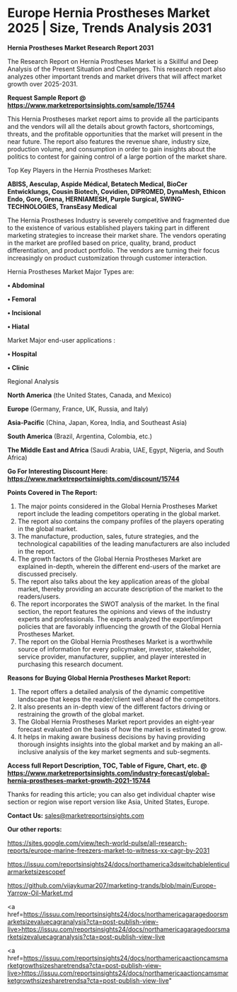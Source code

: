  # Europe Hernia Prostheses Market 2025 | Size, Trends Analysis 2031

<strong>Hernia Prostheses Market Research Report 2031</strong>

The Research Report on Hernia Prostheses Market is a Skillful and Deep Analysis of the Present Situation and Challenges. This research report also analyzes other important trends and market drivers that will affect market growth over 2025-2031.

<strong>Request Sample Report @ <a href=https://www.marketreportsinsights.com/sample/15744>https://www.marketreportsinsights.com/sample/15744</a></strong>

This Hernia Prostheses market report aims to provide all the participants and the vendors will all the details about growth factors, shortcomings, threats, and the profitable opportunities that the market will present in the near future. The report also features the revenue share, industry size, production volume, and consumption in order to gain insights about the politics to contest for gaining control of a large portion of the market share.

Top Key Players in the Hernia Prostheses Market:

<strong>ABISS, Aesculap, Aspide Médical, Betatech Medical, BioCer Entwicklungs, Cousin Biotech, Covidien, DIPROMED, DynaMesh, Ethicon Endo, Gore, Grena, HERNIAMESH, Purple Surgical, SWING-TECHNOLOGIES, TransEasy Medical</strong>

The Hernia Prostheses Industry is severely competitive and fragmented due to the existence of various established players taking part in different marketing strategies to increase their market share. The vendors operating in the market are profiled based on price, quality, brand, product differentiation, and product portfolio. The vendors are turning their focus increasingly on product customization through customer interaction.

Hernia Prostheses Market Major Types are:

<strong>• Abdominal

• Femoral

• Incisional

• Hiatal</strong>

Market Major end-user applications :

<strong>• Hospital

• Clinic</strong>

Regional Analysis

</u><strong><b>North America</b></strong> (the United States, Canada, and Mexico)

<strong><b>Europe </b></strong>(Germany, France, UK, Russia, and Italy)

<strong><b>Asia-Pacific</b></strong> (China, Japan, Korea, India, and Southeast Asia)

<strong><b>South America</b></strong> (Brazil, Argentina, Colombia, etc.)

<strong><b>The Middle East and Africa</b></strong> (Saudi Arabia, UAE, Egypt, Nigeria, and South Africa)

<strong>Go For Interesting Discount Here: <a href=https://www.marketreportsinsights.com/discount/15744>https://www.marketreportsinsights.com/discount/15744</a></strong>

<strong>Points Covered in The Report:</strong>
<ol>
  <li>The major points considered in the Global Hernia Prostheses Market report include the leading competitors operating in the global market.</li>
  <li>The report also contains the company profiles of the players operating in the global market.</li>
  <li>The manufacture, production, sales, future strategies, and the technological capabilities of the leading manufacturers are also included in the report.</li>
  <li>The growth factors of the Global Hernia Prostheses Market are explained in-depth, wherein the different end-users of the market are discussed precisely.</li>
  <li>The report also talks about the key application areas of the global market, thereby providing an accurate description of the market to the readers/users.</li>
  <li>The report incorporates the SWOT analysis of the market. In the final section, the report features the opinions and views of the industry experts and professionals. The experts analyzed the export/import policies that are favorably influencing the growth of the Global Hernia Prostheses Market.</li>
  <li>The report on the Global Hernia Prostheses Market is a worthwhile source of information for every policymaker, investor, stakeholder, service provider, manufacturer, supplier, and player interested in purchasing this research document.</li>
</ol>
<strong>Reasons for Buying Global Hernia Prostheses Market Report:</strong>

<ol>
  <li>The report offers a detailed analysis of the dynamic competitive landscape that keeps the reader/client well ahead of the competitors.</li>
  <li>It also presents an in-depth view of the different factors driving or restraining the growth of the global market.</li>
  <li>The Global Hernia Prostheses Market report provides an eight-year forecast evaluated on the basis of how the market is estimated to grow.</li>
  <li>It helps in making aware business decisions by having providing thorough insights insights into the global market and by making an all-inclusive analysis of the key market segments and sub-segments.</li>
</ol>
<strong>Access full Report Description, TOC, Table of Figure, Chart, etc. @ <a href=https://www.marketreportsinsights.com/industry-forecast/global-hernia-prostheses-market-growth-2021-15744>https://www.marketreportsinsights.com/industry-forecast/global-hernia-prostheses-market-growth-2021-15744</a></strong>


Thanks for reading this article; you can also get individual chapter wise section or region wise report version like Asia, United States, Europe.

<strong>Contact Us:</strong>
sales@marketreportsinsights.com

<strong>Our other reports:</strong>

<a href=https://sites.google.com/view/tech-world-pulse/all-research-reports/europe-marine-freezers-market-to-witness-xx-cagr-by-2031>https://sites.google.com/view/tech-world-pulse/all-research-reports/europe-marine-freezers-market-to-witness-xx-cagr-by-2031</a>

<a href=https://issuu.com/reportsinsights24/docs/northamerica3dswitchablelenticularmarketsizescopef>https://issuu.com/reportsinsights24/docs/northamerica3dswitchablelenticularmarketsizescopef</a>

<a href=https://github.com/vijaykumar207/marketing-trands/blob/main/Europe-Yarrow-Oil-Market.md>https://github.com/vijaykumar207/marketing-trands/blob/main/Europe-Yarrow-Oil-Market.md</a>

<a href=https://issuu.com/reportsinsights24/docs/northamericagaragedoorsmarketsizevaluecagranalysis?cta=post-publish-view-live>https://issuu.com/reportsinsights24/docs/northamericagaragedoorsmarketsizevaluecagranalysis?cta=post-publish-view-live</a>

<a href=https://issuu.com/reportsinsights24/docs/northamericaactioncamsmarketgrowthsizesharetrendsa?cta=post-publish-view-live>https://issuu.com/reportsinsights24/docs/northamericaactioncamsmarketgrowthsizesharetrendsa?cta=post-publish-view-live</a>"
